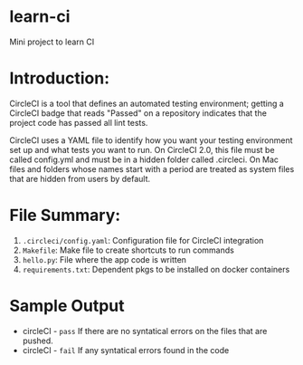 # learn-ci
Mini project to learn CI

# Introduction:

CircleCI is a tool that defines an automated testing environment; getting a CircleCI badge that reads "Passed" on a repository indicates that the project code has passed all lint tests. 

CircleCI uses a YAML file to identify how you want your testing environment set up and what tests you want to run. On CircleCI 2.0, this file must be called config.yml and must be in a hidden folder called .circleci. On Mac files and folders whose names start with a period are treated as system files that are hidden from users by default.

# File Summary:
1. `.circleci/config.yaml`: Configuration file for CircleCI integration
2. `Makefile`: Make file to create shortcuts to run commands
3. `hello.py`: File where the app code is written
4. `requirements.txt`: Dependent pkgs to be installed on docker containers

# Sample Output

- circleCI - `pass` If there are no syntatical errors on the files that are pushed.
- circleCI - `fail` If any syntatical errors found in the code
